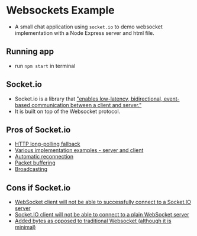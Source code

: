 # Websockets Example
- A small chat application using `socket.io` to demo websocket implementation with a Node Express server and html file.

## Running app
- run `npm start` in terminal

## Socket.io
- Socket.io is a library that ["enables low-latency, bidirectional, event-based communication between a client and server."](https://socket.io/docs/v4/)
- It is built on top of the Websocket protocol.

## Pros of Socket.io
- [HTTP long-polling fallback](https://socket.io/docs/v4/#http-long-polling-fallback)
- [Various implementation examples - server and client](https://socket.io/docs/v4/#what-socketio-is)
- [Automatic reconnection](https://socket.io/docs/v4/#automatic-reconnection)
- [Packet buffering](https://socket.io/docs/v4/#packet-buffering)
- [Broadcasting](https://socket.io/docs/v4/#packet-buffering)

## Cons if Socket.io
- [WebSocket client will not be able to successfully connect to a Socket.IO server](https://socket.io/docs/v4/#what-socketio-is-not)
- [Socket.IO client will not be able to connect to a plain WebSocket server](https://socket.io/docs/v4/#what-socketio-is-not)
- [Added bytes as opposed to traditional Websocket (although it is minimal)](https://socket.io/docs/v4/#packet-buffering)